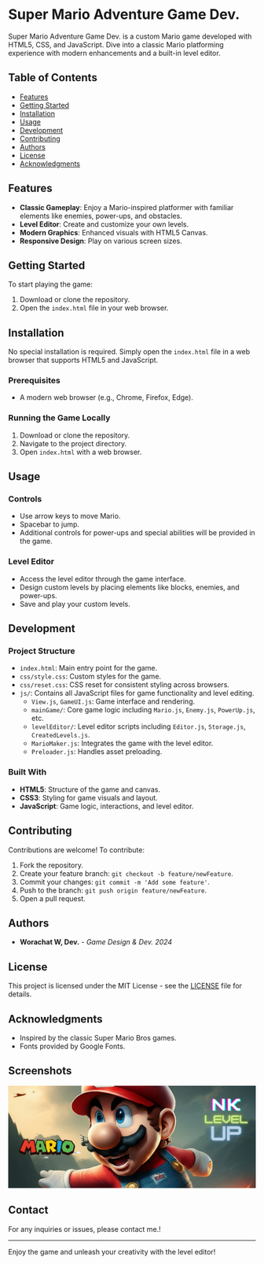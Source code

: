 # Super Mario Adventure Game Dev.

Super Mario Adventure Game Dev. is a custom Mario game developed with HTML5, CSS, and JavaScript. Dive into a classic Mario platforming experience with modern enhancements and a built-in level editor.

## Table of Contents

- [Features](#features)
- [Getting Started](#getting-started)
- [Installation](#installation)
- [Usage](#usage)
- [Development](#development)
- [Contributing](#contributing)
- [Authors](#authors)
- [License](#license)
- [Acknowledgments](#acknowledgments)

## Features

- **Classic Gameplay**: Enjoy a Mario-inspired platformer with familiar elements like enemies, power-ups, and obstacles.
- **Level Editor**: Create and customize your own levels.
- **Modern Graphics**: Enhanced visuals with HTML5 Canvas.
- **Responsive Design**: Play on various screen sizes.

## Getting Started

To start playing the game:

1. Download or clone the repository.
2. Open the `index.html` file in your web browser.

## Installation

No special installation is required. Simply open the `index.html` file in a web browser that supports HTML5 and JavaScript.

### Prerequisites

- A modern web browser (e.g., Chrome, Firefox, Edge).

### Running the Game Locally

1. Download or clone the repository.
2. Navigate to the project directory.
3. Open `index.html` with a web browser.

## Usage

### Controls

- Use arrow keys to move Mario.
- Spacebar to jump.
- Additional controls for power-ups and special abilities will be provided in the game.

### Level Editor

- Access the level editor through the game interface.
- Design custom levels by placing elements like blocks, enemies, and power-ups.
- Save and play your custom levels.

## Development

### Project Structure

- `index.html`: Main entry point for the game.
- `css/style.css`: Custom styles for the game.
- `css/reset.css`: CSS reset for consistent styling across browsers.
- `js/`: Contains all JavaScript files for game functionality and level editing.
  - `View.js`, `GameUI.js`: Game interface and rendering.
  - `mainGame/`: Core game logic including `Mario.js`, `Enemy.js`, `PowerUp.js`, etc.
  - `levelEditor/`: Level editor scripts including `Editor.js`, `Storage.js`, `CreatedLevels.js`.
  - `MarioMaker.js`: Integrates the game with the level editor.
  - `Preloader.js`: Handles asset preloading.

### Built With

- **HTML5**: Structure of the game and canvas.
- **CSS3**: Styling for game visuals and layout.
- **JavaScript**: Game logic, interactions, and level editor.

## Contributing

Contributions are welcome! To contribute:

1. Fork the repository.
2. Create your feature branch: `git checkout -b feature/newFeature`.
3. Commit your changes: `git commit -m 'Add some feature'`.
4. Push to the branch: `git push origin feature/newFeature`.
5. Open a pull request.

## Authors

- **Worachat W, Dev.** - *Game Design & Dev. 2024*

## License

This project is licensed under the MIT License - see the [LICENSE](LICENSE) file for details.

## Acknowledgments

- Inspired by the classic Super Mario Bros games.
- Fonts provided by Google Fonts.

## Screenshots

![Game Screenshot](./images/start-screen.png)

## Contact

For any inquiries or issues, please contact me.!

---

Enjoy the game and unleash your creativity with the level editor!
```
